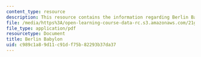 ```yaml
---
content_type: resource
description: This resource contains the information regarding Berlin Babylon.
file: /media/https%3A/open-learning-course-data-rc.s3.amazonaws.com/21g-017-germany-and-its-european-context-fall-2002/c989c1a89d11c91df75b82293b37da37_MIT21G_017F02_lec_2_1.pdf
file_type: application/pdf
resourcetype: Document
title: Berlin Babylon
uid: c989c1a8-9d11-c91d-f75b-82293b37da37
---
```

